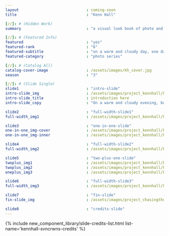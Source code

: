 ```yaml
---
layout 								: coming-soon
title 								: "Kenn Hall"

[//]: # (Hidden Work)
summary                             : "a visual look book of photo and video for client"

[//]: # (Featured Info)
featured 							: "yes"
featured-rank 						: "6"
featured-subtitle					: "on a warm and cloudy day, one day before rain poured from the clouds"
featured-category					: "photo series"

[//]: # (Catalog All)
catalog-cover-image					: /assets/images/kh_cover.jpg
season								: "3"

[//]: # (Slide Single)
slide1 								: "intro-slide"
intro-slide_img						: /assets/images/project_kennhall/kh-1.jpg
intro-slide_title 					: introduction here
intro-slide_copy 					: "On a warm and cloudy evening, before the rain poured out of the clouds, the sky was a bright, beautiful orange with shadows of green - a rainbow before the storm. Featuring Chavon and her kimono."

slide2 								: "full-width-slide1"
full-width_img1 					: /assets/images/project_kennhall/kh-2.jpg

slide3 								: "one-in-one-slide"
one-in-one_img-cover 				: /assets/images/project_kennhall/kh-3.jpg
one-in-one_img-inner 				: /assets/images/project_kennhall/kh-4.jpg

slide4 								: "full-width-slide2"
full-width_img2 					: /assets/images/project_kennhall/kh-5.jpg

slide5 								: "two-plus-one-slide"
twoplus_img1 						: /assets/images/project_kennhall/kh-6.jpg
twoplus_img2 						: /assets/images/project_kennhall/kh-7.jpg
oneplus_img3 						: /assets/images/project_kennhall/kh-6.jpg

slide6 								: "full-width-slide3"
full-width_img3 					: /assets/images/project_kennhall/kh-8.jpg

slide7	 							: "fin-slide"
fin-slide_img 						: /assets/images/project_chasingtheorangesky/ctos-9.jpg

slide8 								: "credits-slide"
---
```



<!-- Credits -->
{% include new_component_library/slide-credits-list.html list-name='kennhall-svncrwns-credits' %}
<!-- #Credits -->
